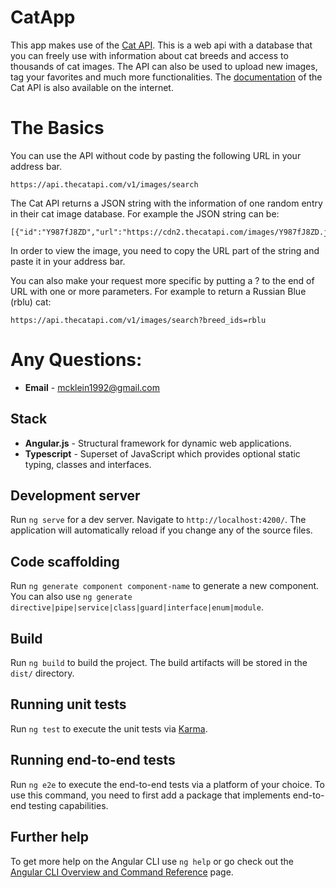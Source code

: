# CatApp

This app makes use of the [Cat API](https://thecatapi.com/). This is a web api with a database that you can freely use with information about cat breeds and access to thousands of cat images. The API can also be used to upload new images, tag your favorites and much more functionalities. The [documentation](https://docs.thecatapi.com/) of the Cat API is also available on the internet.

# The Basics

You can use the API without code by pasting the following URL in your address bar.

````
https://api.thecatapi.com/v1/images/search
````

The Cat API returns a JSON string with the information of one random entry in their cat image database. For example the JSON string can be:

````
[{"id":"Y987fJ8ZD","url":"https://cdn2.thecatapi.com/images/Y987fJ8ZD.jpg","width":474,"height":632}]
````
In order to view the image, you need to copy the URL part of the string and paste it in your address bar. 

You can also make your request more specific by putting a ? to the end of URL with one or more parameters. For example to return a Russian Blue (rblu) cat:

````
https://api.thecatapi.com/v1/images/search?breed_ids=rblu
````

# Any Questions:
- **Email** - mcklein1992@gmail.com

## Stack

- **Angular.js** - Structural framework for dynamic web applications.
- **Typescript** - Superset of JavaScript which provides optional static typing, classes and interfaces.

## Development server

Run `ng serve` for a dev server. Navigate to `http://localhost:4200/`. The application will automatically reload if you change any of the source files.

## Code scaffolding

Run `ng generate component component-name` to generate a new component. You can also use `ng generate directive|pipe|service|class|guard|interface|enum|module`.

## Build

Run `ng build` to build the project. The build artifacts will be stored in the `dist/` directory.

## Running unit tests

Run `ng test` to execute the unit tests via [Karma](https://karma-runner.github.io).

## Running end-to-end tests

Run `ng e2e` to execute the end-to-end tests via a platform of your choice. To use this command, you need to first add a package that implements end-to-end testing capabilities.

## Further help

To get more help on the Angular CLI use `ng help` or go check out the [Angular CLI Overview and Command Reference](https://angular.io/cli) page.
